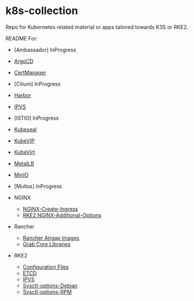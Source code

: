 # k8s-collection
Repo for Kubernetes related material or apps tailored towards K3S or RKE2.

README For:
- [Ambassador] InProgress
- [ArgoCD](/ArgoCD/argo.md)
- [CertManager](/CertManager/certmanager.md)
- [Cilium] InProgress

- [Harbor](/Harbor/harbor.md)
- [IPVS](/RKE2/IPVS/enable-ipvs.md)
- [ISTIO] InProgress
- [Kubeseal](/Kubeseal/kubeseal.md)
- [KubeVIP](/Kube-VIP/kube-vip.md)
- [KubeVirt](/KubeVirt/kubevirt.md)
- [MetalLB](/Metal-LB/install-metalLB.md)
- [MinIO](/MinIO/minio-operator.md)
- [Multus] InProgress
- NGINX
  - [NGINX-Create-Ingress](/NGINX/helm-install-nginx.md)
  - [RKE2 NGINX-Additional-Options](/NGINX/Ingress-options.md)
- Rancher
  - [Rancher Airgap Images](/Rancher/rancher-pull-images.md)
  - [Grab Core Libraries](/Rancher/core-libraries_images.md)
- RKE2
  - [Configuration Files](/RKE2/configuration-settings/configuration.md)
  - [ETCD](/RKE2/ETCD/etcd-commands.md)
  - [IPVS](/RKE2/IPVS/enable-ipvs.md)
  - [Sysctl-options-Debian](/RKE2/sysctl-settings/ubuntu-60-rke2.conf)
  - [Sysctl-options-RPM](/RKE2/sysctl-settings/rhel-60-rke2.conf)


